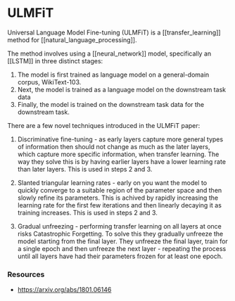 # ULMFiT

Universal Language Model Fine-tuning (ULMFiT) is a [[transfer_learning]] method for [[natural_language_processing]].

The method involves using a [[neural_network]] model, specifically an [[LSTM]] in three distinct stages:

1. The model is first trained as language model on a general-domain corpus, WikiText-103. 
1. Next, the model is trained as a language model on the downstream task data 
1. Finally, the model is trained on the downstream task data for the downstream task.


There are a few novel techniques introduced in the ULMFiT paper:

1. Discriminative fine-tuning - as early layers capture more general types of information then should not change as much as the later layers, which capture more specific information, when transfer learning. The way they solve this is by having earlier layers have a lower learning rate than later layers. This is used in steps 2 and 3.

1. Slanted triangular learning rates - early on you want the model to quickly converge to a suitable region of the parameter space and then slowly refine its parameters. This is achived by rapidly increasing the learning rate for the first few iterations and then linearly decaying it as training increases. This is used in steps 2 and 3.

1. Gradual unfreezing - performing transfer learning on all layers at once risks Catastrophic Forgetting. To solve this they gradually unfreeze the model starting from the final layer. They unfreeze the final layer, train for a single epoch and then unfreeze the next layer - repeating the process until all layers have had their parameters frozen for at least one epoch.

### Resources

- https://arxiv.org/abs/1801.06146